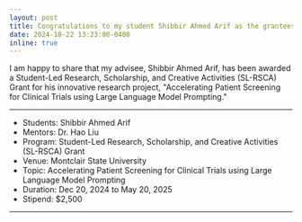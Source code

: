 ```yaml
---
layout: post
title: Congratulations to my student Shibbir Ahmed Arif as the grantees of the inaugural Student-Led Research, Scholarship, and Creative Activities Grants Program at MSU!
date: 2024-10-22 13:23:00-0400
inline: true
---
```


I am happy to share that my advisee, Shibbir Ahmed Arif, has been awarded a Student-Led Research, Scholarship, and Creative Activities (SL-RSCA) Grant for his innovative research project, "Accelerating Patient Screening for Clinical Trials using Large Language Model Prompting."

------------------------

- Students: Shibbir Ahmed Arif
- Mentors: Dr. Hao Liu
- Program: Student-Led Research, Scholarship, and Creative Activities (SL-RSCA) Grant
- Venue: Montclair State University
- Topic: Accelerating Patient Screening for Clinical Trials using Large Language Model Prompting
- Duration: Dec 20, 2024 to May 20, 2025
- Stipend: $2,500 

----------------------------------
